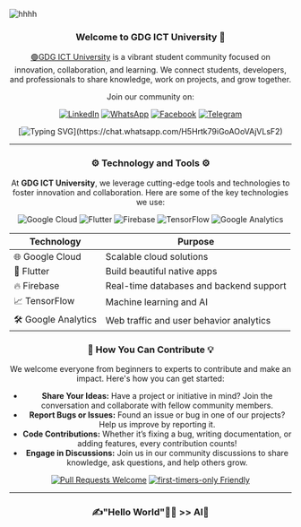 
![hhhh](https://github.com/user-attachments/assets/5f0a1c9f-3277-4d4d-a118-78201fc5135a)

<div align="center">

### Welcome to GDG ICT University 🌟
[🟢GDG ICT University](https://github.com/GDG-On-Campus-ICTU/) is a vibrant student community focused on innovation, collaboration, and learning. We connect students, developers, and professionals to share knowledge, work on projects, and grow together. 

Join our community on:

[![LinkedIn](https://img.shields.io/badge/-LinkedIn-blue?style=for-the-badge&logo=linkedin)](https://www.linkedin.com/company/gdscictuniversity/)
[![WhatsApp](https://img.shields.io/badge/-WhatsApp-brightgreen?style=for-the-badge&logo=whatsapp)](https://chat.whatsapp.com/H5Hrtk79iGoAOoVAjVLsF2)
[![Facebook](https://img.shields.io/badge/-Facebook-blue?style=for-the-badge&logo=facebook)](https://web.facebook.com/gdscictu)
[![Telegram](https://img.shields.io/badge/-Telegram-blue?style=for-the-badge&logo=telegram)](https://t.me/gdgictu)

[![Typing SVG](https://readme-typing-svg.herokuapp.com?font=Fira+Code&size=24&color=%2336BCF7&lines=🖐Join+us+on+our+journey!)](https://chat.whatsapp.com/H5Hrtk79iGoAOoVAjVLsF2)

</div>

---

<div align="center">

### ⚙️ Technology and Tools ⚙️

At **GDG ICT University**, we leverage cutting-edge tools and technologies to foster innovation and collaboration. Here are some of the key technologies we use:

</div>

<div align="center">

![Google Cloud](https://img.shields.io/badge/Google%20Cloud-4285F4?style=for-the-badge&logo=google-cloud&logoColor=white)
![Flutter](https://img.shields.io/badge/Flutter-02569B?style=for-the-badge&logo=flutter&logoColor=white)
![Firebase](https://img.shields.io/badge/Firebase-FFCA28?style=for-the-badge&logo=firebase&logoColor=white)
![TensorFlow](https://img.shields.io/badge/TensorFlow-FF6F00?style=for-the-badge&logo=tensorflow&logoColor=white)
![Google Analytics](https://img.shields.io/badge/Google%20Analytics-E37400?style=for-the-badge&logo=google-analytics&logoColor=white)

</div>

<div align="center">

| **Technology**         | **Purpose**                               |
|------------------------|-------------------------------------------|
| 🌐 Google Cloud         | Scalable cloud solutions                  |
| 📱 Flutter              | Build beautiful native apps              |
| 🔥 Firebase             | Real-time databases and backend support  |
| 📈 TensorFlow           | Machine learning and AI                  |
| 🛠 Google Analytics      | Web traffic and user behavior analytics  |

</div>


<div align="center">


### 🌟 How You Can Contribute 💡
We welcome everyone from beginners to experts to contribute and make an impact. Here's how you can get started:

- **Share Your Ideas:** Have a project or initiative in mind? Join the conversation and collaborate with fellow community members.
- **Report Bugs or Issues:** Found an issue or bug in one of our projects? Help us improve by reporting it.
- **Code Contributions:** Whether it’s fixing a bug, writing documentation, or adding features, every contribution counts! 
- **Engage in Discussions:** Join us in our community discussions to share knowledge, ask questions, and help others grow.

<div align="center">

[![Pull Requests Welcome](https://img.shields.io/badge/PRs-welcome-brightgreen.svg?style=flat)](http://makeapullrequest.com)
[![first-timers-only Friendly](https://img.shields.io/badge/first--timers--only-friendly-blue.svg)](http://www.firsttimersonly.com/)

</div>

---

<div align="center">

###  ✍"Hello World"👨‍💻 >> AI🤖
</div>
